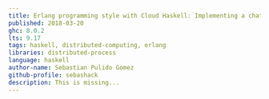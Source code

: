 ```yaml
---
title: Erlang programming style with Cloud Haskell: Implementing a chat
published: 2018-03-20
ghc: 8.0.2
lts: 9.17
tags: haskell, distributed-computing, erlang
libraries: distributed-process
language: haskell
author-name: Sebastian Pulido Gomez
github-profile: sebashack
description: This is missing...
---
```


